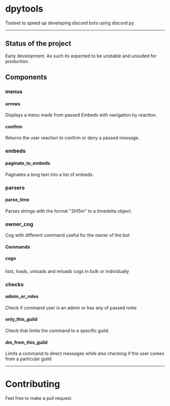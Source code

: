 # dpytools
Toolset to speed up developing discord bots using discord.py

<hr>

## Status of the project

Early development. As such its expected to be unstable and unsuited for production.

## Components
### menus
#### arrows
Displays a menu made from passed Embeds with navigation by reaction.
#### confirm 
Returns the user reaction to confirm or deny a passed message.

### embeds
#### paginate_to_embeds
Paginates a long text into a list of embeds.

### parsers
#### parse_time
Parses strings with the format "2h15m" to a timedelta object.

### owner_cog
Cog with different command useful for the owner of the bot
#### Commands
##### cogs 
lists, loads, unloads and reloads cogs in bulk or individually

### checks
#### admin_or_roles
Check if command user is an admin or has any of passed roles
#### only_this_guild
Check that limits the command to a specific guild.
#### dm_from_this_guild
Limits a command to direct messages while also checking if the user comes from a particular guild

<hr>

# Contributing
Feel free to make a pull request.
